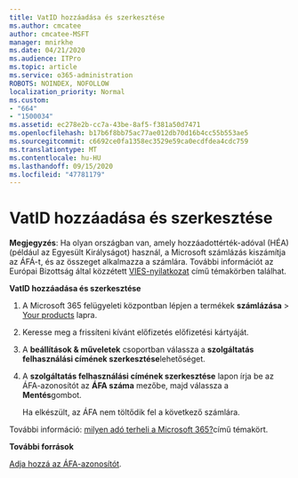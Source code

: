 ```yaml
---
title: VatID hozzáadása és szerkesztése
ms.author: cmcatee
author: cmcatee-MSFT
manager: mnirkhe
ms.date: 04/21/2020
ms.audience: ITPro
ms.topic: article
ms.service: o365-administration
ROBOTS: NOINDEX, NOFOLLOW
localization_priority: Normal
ms.custom:
- "664"
- "1500034"
ms.assetid: ec278e2b-cc7a-43be-8af5-f381a50d7471
ms.openlocfilehash: b17b6f8bb75ac77ae012db70d16b4cc55b553ae5
ms.sourcegitcommit: c6692ce0fa1358ec3529e59ca0ecdfdea4cdc759
ms.translationtype: MT
ms.contentlocale: hu-HU
ms.lasthandoff: 09/15/2020
ms.locfileid: "47781179"
---
```

# <a name="how-to-add-or-edit-a-vatid"></a>VatID hozzáadása és szerkesztése

**Megjegyzés**: Ha olyan országban van, amely hozzáadottérték-adóval (HÉA) (például az Egyesült Királyságot) használ, a Microsoft számlázás kiszámítja az ÁFÁ-t, és az összeget alkalmazza a számlára. További információt az Európai Bizottság által közzétett [VIES-nyilatkozat](https://go.microsoft.com/fwlink/p/?LinkID=841741) című témakörben találhat.

**VatID hozzáadása és szerkesztése**

1. A Microsoft 365 felügyeleti központban lépjen a termékek **számlázása** \> [Your products](https://go.microsoft.com/fwlink/p/?linkid=842054) lapra.

2. Keresse meg a frissíteni kívánt előfizetés előfizetési kártyáját.

3. A **beállítások & műveletek** csoportban válassza a **szolgáltatás felhasználási címének szerkesztése**lehetőséget.

4. A **szolgáltatás felhasználási címének szerkesztése** lapon írja be az ÁFA-azonosítót az **ÁFA száma** mezőbe, majd válassza a **Mentés**gombot.

    Ha elkészült, az ÁFA nem töltődik fel a következő számlára.

További információ: [milyen adó terheli a Microsoft 365?](https://docs.microsoft.com/microsoft-365/commerce/billing-and-payments/tax-information)című témakört.

**További források**

[Adja hozzá az ÁFA-azonosítót](https://docs.microsoft.com/microsoft-365/commerce/billing-and-payments/tax-information?view=o365-worldwide#add-your-vat-id-eu-countries-only).
